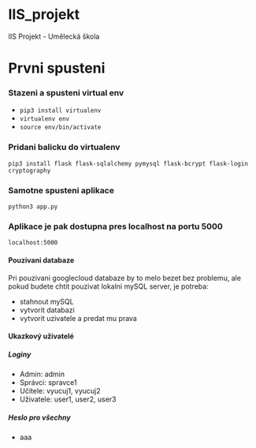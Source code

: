 # IIS_projekt
IIS Projekt - Umělecká škola

# Prvni spusteni
### Stazeni a spusteni virtual env
- `pip3 install virtualenv`
- `virtualenv env`
- `source env/bin/activate`

### Pridani balicku do virtualenv
`pip3 install flask flask-sqlalchemy pymysql flask-bcrypt flask-login cryptography`

### Samotne spusteni aplikace
`python3 app.py`
### Aplikace je pak dostupna pres localhost na portu 5000
`localhost:5000`

#### Pouzivani databaze
Pri pouzivani googlecloud databaze by to melo bezet bez problemu, ale pokud budete chtit pouzivat lokalni mySQL server, je potreba:
- stahnout mySQL
- vytvorit databazi
- vytvorit uzivatele a predat mu prava


#### Ukazkový uživatelé
##### Loginy
- Admin: admin
- Správci: spravce1
- Učitele: vyucuj1, vyucuj2
- Uživatele: user1, user2, user3
##### Heslo pro všechny
- aaa